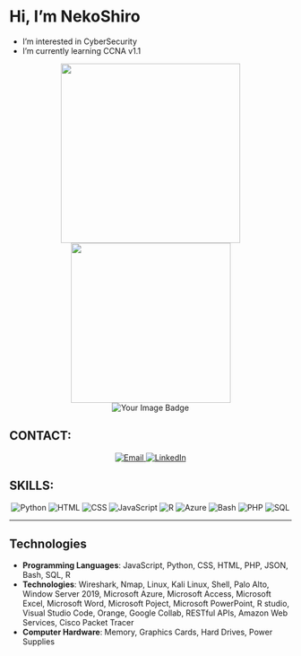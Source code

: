 # Hi, I’m NekoShiro

- I’m interested in CyberSecurity  
- I’m currently learning CCNA v1.1    

<div align="center">
  <a href="#" title="">
    <img width="320" align="center" src="https://github-readme-stats.vercel.app/api?username=NekoShiroi&show_icons=true&theme=react&border_color=61dafb&hide_border=true" />
  </a>
  <a href="#" title="">
    <img align="center" width="285" src="https://github-readme-stats.vercel.app/api/top-langs/?username=NekoShiroi&hide=c%23,powershell,Mathematica,Ruby,Objective-C,Objective-C%2b%2b,Cuda&title_color=61dafb&text_color=ffffff&icon_color=61dafb&bg_color=20232a&langs_count=8&layout=compact&border_color=61dafb&hide_border=true" />
  </a>
</div>
<div align="center"> <a> <img src="https://tryhackme-badges.s3.amazonaws.com/vutechnician.png" alt="Your Image Badge" /> </a></div>

## CONTACT:
<div align="center">
  <a href="mailto:vutechnician@gmail.com" target="_blank">
    <img src="https://img.shields.io/badge/Email-D14836?style=for-the-badge&logo=gmail&logoColor=white" alt="Email">
  </a>
  <a href="https://www.linkedin.com/in/vu-nguyen2901/" target="_blank">
    <img src="https://img.shields.io/badge/LinkedIn-0077B5?style=for-the-badge&logo=linkedin&logoColor=white" alt="LinkedIn">
  </a>
</div>

## SKILLS:
<div align="center">
  <img src="https://img.shields.io/badge/Python-3776AB?style=for-the-badge&logo=python&logoColor=white" alt="Python">
  <img src="https://img.shields.io/badge/HTML-E34F26?style=for-the-badge&logo=html5&logoColor=white" alt="HTML">
  <img src="https://img.shields.io/badge/CSS-3776AB?style=for-the-badge&logo=css&logoColor=white" alt="CSS">
  <img src="https://img.shields.io/badge/JavaScript-F7DF1E?style=for-the-badge&logo=javascript&logoColor=black" alt="JavaScript">
  <img src="https://img.shields.io/badge/R-8A2BE2?style=for-the-badge&logo=R&logoColor=blue" alt="R">
  <img src="https://img.shields.io/badge/Azure-0078D4?style=for-the-badge&logo=microsoft-azure&logoColor=white" alt="Azure">
  <img src="https://img.shields.io/badge/Bash-b6d7a8?style=for-the-badge&logo=bash&logoColor=white" alt="Bash">
  <img src="https://img.shields.io/badge/PHP-b4a7d6?style=for-the-badge&logo=php&logoColor=white" alt="PHP">
  <img src="https://img.shields.io/badge/SQL-3776AB?style=for-the-badge&logo=sql&logoColor=white" alt="SQL">
</div>

-----------------------------------------------------------------------------------------------------------------------------

## Technologies

- **Programming Languages**: JavaScript, Python, CSS, HTML, PHP, JSON, Bash, SQL, R
- **Technologies**: Wireshark, Nmap, Linux, Kali Linux, Shell, Palo Alto, Window Server 2019, Microsoft Azure, Microsoft Access, Microsoft Excel, Microsoft Word, Microsoft Poject, Microsoft PowerPoint, R studio, Visual Studio Code, Orange, Google Collab, RESTful APIs, Amazon Web Services, Cisco Packet Tracer
- **Computer Hardware**: Memory, Graphics Cards, Hard Drives, Power Supplies
